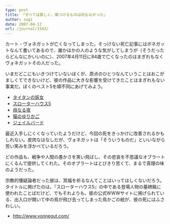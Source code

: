 ```yaml
---
type: post
title: 「すべては美しく、傷つけるものは何もなかった」
author: sugi
date: 2007-04-12
url: /journal/1543/
---
```

カート・ヴォネガットが亡くなってしまった。そっけない死亡記事にはボネガットなんて書いてあるので、誰かほかの人のような気がしてしまうが（そうだったらどんなにかいいのに）、2007年4月11日に84歳で亡くなったのはまぎれもなくヴォネガットその人だった。

いまだどこにもいきつけていないぼくが、原点のひとつなんていうことはおこがましくてできないけど、彼の作品に大きな影響を受けてきたことはまぎれもない事実だ。ぼくのベスト5を順不同にあげてみよう。

  * <a href="http://www.amazon.co.jp/exec/obidos/ASIN/4150102627/chezsugi-22/ref=nosim/" onclick="_gaq.push(['_trackEvent', 'outbound-article', 'http://www.amazon.co.jp/exec/obidos/ASIN/4150102627/chezsugi-22/ref=nosim/', 'タイタンの妖女']);" name="amazletlink">タイタンの妖女</a>
  * <a href="http://www.amazon.co.jp/exec/obidos/ASIN/415010302X/chezsugi-22/ref=nosim/" onclick="_gaq.push(['_trackEvent', 'outbound-article', 'http://www.amazon.co.jp/exec/obidos/ASIN/415010302X/chezsugi-22/ref=nosim/', 'スローターハウス5']);" name="amazletlink">スローターハウス5</a>
  * <a href="http://www.amazon.co.jp/exec/obidos/ASIN/4150107009/chezsugi-22/ref=nosim/" onclick="_gaq.push(['_trackEvent', 'outbound-article', 'http://www.amazon.co.jp/exec/obidos/ASIN/4150107009/chezsugi-22/ref=nosim/', '母なる夜']);" name="amazletlink">母なる夜</a>
  * <a href="http://www.amazon.co.jp/exec/obidos/ASIN/4150103534/chezsugi-22/ref=nosim/" onclick="_gaq.push(['_trackEvent', 'outbound-article', 'http://www.amazon.co.jp/exec/obidos/ASIN/4150103534/chezsugi-22/ref=nosim/', '猫のゆりかご']);" name="amazletlink" target="_blank">猫のゆりかご</a>
  * <a href="http://www.amazon.co.jp/exec/obidos/ASIN/4150106304/chezsugi-22/ref=nosim/" onclick="_gaq.push(['_trackEvent', 'outbound-article', 'http://www.amazon.co.jp/exec/obidos/ASIN/4150106304/chezsugi-22/ref=nosim/', 'ジェイルバード']);" name="amazletlink">ジェイルバード</a>

最近入手しにくくなっていたようだけど、今回の死をきっかけに改善されるかもしれない。皮肉なはなしだが、ヴォネガットは「そういうものだ」といいながら苦い笑みを浮かべているだろう。

どの作品も、戦争や人間の愚かさを笑い飛ばし、その悲哀を不思議なオブラートにくるんで提供してくれた。そのオブラートはとびきり苦くて、まるで真理の味のようだった。

宗教的懐疑論者だった彼は、冥福を祈るなんてことはいってほしくないだろう。タイトルに掲げたのは、『スローターハウス5』の中である登場人物の墓碑銘に使われたことばだけど、でもそれよりも、彼の公式WWWサイトに掲げられている、出入口が開いて中の鳥が飛び去ってしまった鳥かごの絵が、彼の死にはふさわしい。

  * <a href="http://www.vonnegut.com/" onclick="_gaq.push(['_trackEvent', 'outbound-article', 'http://www.vonnegut.com/', 'http://www.vonnegut.com/']);" >http://www.vonnegut.com/</a>


